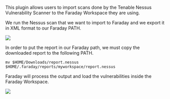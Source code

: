 This plugin allows users to import scans done by the Tenable Nessus Vulnerability Scanner to the Faraday Workspace they are using.

We run the Nessus scan that we want to import to Faraday and we export it in XML format to our Faraday PATH.

![](https://raw.github.com/wiki/infobyte/faraday/images/faraday_nessus_plugin1.png)

In order to put the report in our Faraday path, we must copy the downloaded report to the following PATH.

`mv $HOME/Downloads/report.nessus $HOME/.faraday/reports/myworkspace/report.nessus`

Faraday will process the output and load the vulnerabilities inside the Faraday Workspace.

![](https://raw.github.com/wiki/infobyte/faraday/images/faraday_nessus_plugin2.png)
